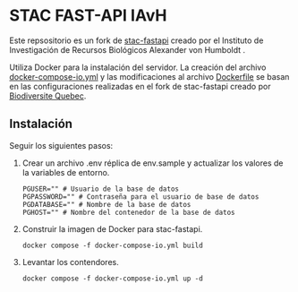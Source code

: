# STAC FAST-API IAvH

Este repsositorio es un fork de [stac-fastapi](https://github.com/stac-utils/stac-fastapi) creado por el Instituto de Investigación de Recursos Biológicos Alexander von Humboldt .

Utiliza Docker para la instalación del servidor. La creación del archivo [docker-compose-io.yml](docker-compose-io.yml) y las modificaciones al archivo [Dockerfile](Dockerfile) se basan en las configuraciones realizadas en el fork de stac-fastapi creado por [Biodiversite Quebec](https://github.com/BiodiversiteQuebec/stac-fastapi).

## Instalación

Seguir los siguientes pasos:

1. Crear un archivo .env réplica de env.sample y actualizar los valores de la variables de entorno.
    ```
    PGUSER="" # Usuario de la base de datos
    PGPASSWORD="" # Contraseña para el usuario de base de datos
    PGDATABASE="" # Nombre de la base de datos
    PGHOST="" # Nombre del contenedor de la base de datos
    ```

1. Construir la imagen de Docker para stac-fastapi.
    ````
    docker compose -f docker-compose-io.yml build
    ````

1. Levantar los contendores.
    ````
    docker compose -f docker-compose-io.yml up -d
    ````
